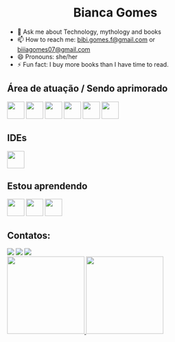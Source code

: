 ### <h1 align="center"> Bianca Gomes </h1> 

- 💬 Ask me about Technology, mythology and books
- 📫 How to reach me: bibi.gomes.f@gmail.com or biiiagomes07@gmail.com
- 😄 Pronouns: she/her
- ⚡ Fun fact: I buy more books than I have time to read.       

## Área de atuação / Sendo aprimorado
<img src="https://cdn.jsdelivr.net/gh/devicons/devicon/icons/git/git-original.svg" width="40" height="40"/>
<img src="https://cdn.jsdelivr.net/gh/devicons/devicon/icons/dotnetcore/dotnetcore-original.svg" width="40" height="40"/>
<i class="devicon-angularjs-plain colored"></i>
<img src="https://cdn.jsdelivr.net/gh/devicons/devicon/icons/html5/html5-original.svg" width="40" height="40"/>
<img src="https://cdn.jsdelivr.net/gh/devicons/devicon/icons/css3/css3-original.svg" width="40" height="40"/>
<img src="https://cdn.jsdelivr.net/gh/devicons/devicon/icons/javascript/javascript-original.svg" width="40" height="40"/>
<img src="https://cdn.jsdelivr.net/gh/devicons/devicon/icons/typescript/typescript-original.svg" width="40" height="40"/>   

## IDEs
<img src="https://cdn.jsdelivr.net/gh/devicons/devicon/icons/vscode/vscode-original.svg" width="40" height="40"/>
          
## Estou aprendendo
<img src="https://cdn.jsdelivr.net/gh/devicons/devicon/icons/java/java-original-wordmark.svg" width="40" height="40"/>
<img src="https://cdn.jsdelivr.net/gh/devicons/devicon/icons/mysql/mysql-original-wordmark.svg" width="40" height="40"/>
<img src="https://cdn.jsdelivr.net/gh/devicons/devicon/icons/android/android-original.svg" width="40" height="40"/>

## Contatos:

<div>
<a href="https://www.instagram.com/biiigomes/" target="_blank"><img src="https://img.shields.io/badge/-Instagram-%23E4405F?style=for-the-badge&logo=instagram&logoColor=white" target="_blank"></a>
<a href = "bibi.gomes.f@gmail.com"><img src="https://img.shields.io/badge/Gmail-D14836?style=for-the-badge&logo=gmail&logoColor=white" target="_blank"></a>
<a href="https://www.linkedin.com/in/bianca-gomes-b14a55203/" target="_blank"><img src="https://img.shields.io/badge/-LinkedIn-%230077B5?style=for-the-badge&logo=linkedin&logoColor=white" target="_blank"></a>   
</div>
   
<div>
<a href="https://github.com/biiigomes">
<img height="180em" src="https://github-readme-stats.vercel.app/api/top-langs/?username=biiigomes&layout=compact&langs_count=7&theme=dracula"/>
<img height="180em" src="https://github-readme-stats.vercel.app/api?username=biiigomes&show_icons=true&theme=dracula&include_all_commits=true&count_private=true"/>
</div>
